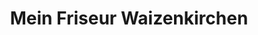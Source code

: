 ---
title: "Mein Friseur Waizenkirchen"
url: /waizenkirchen/mein-friseur-waizenkirchen/
shop: Friseur
---